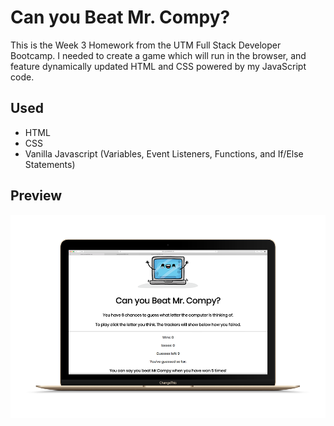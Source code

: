 # Can you Beat Mr. Compy?

This is the Week 3 Homework from the UTM Full Stack Developer Bootcamp. I needed to create a game which will run in the browser, and feature dynamically updated HTML and CSS powered by my JavaScript code.

## Used

- HTML
- CSS
- Vanilla Javascript (Variables, Event Listeners, Functions, and If/Else Statements)

## Preview

![alt text](BeatTheAiPreview.png)
